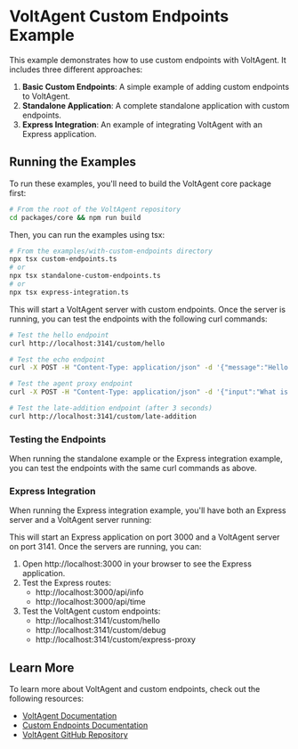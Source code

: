 # VoltAgent Custom Endpoints Example

This example demonstrates how to use custom endpoints with VoltAgent. It includes three different approaches:

1. **Basic Custom Endpoints**: A simple example of adding custom endpoints to VoltAgent.
2. **Standalone Application**: A complete standalone application with custom endpoints.
3. **Express Integration**: An example of integrating VoltAgent with an Express application.

## Running the Examples

To run these examples, you'll need to build the VoltAgent core package first:

```bash
# From the root of the VoltAgent repository
cd packages/core && npm run build
```

Then, you can run the examples using tsx:

```bash
# From the examples/with-custom-endpoints directory
npx tsx custom-endpoints.ts
# or
npx tsx standalone-custom-endpoints.ts
# or
npx tsx express-integration.ts
```

This will start a VoltAgent server with custom endpoints. Once the server is running, you can test the endpoints with the following curl commands:

```bash
# Test the hello endpoint
curl http://localhost:3141/custom/hello

# Test the echo endpoint
curl -X POST -H "Content-Type: application/json" -d '{"message":"Hello World"}' http://localhost:3141/custom/echo

# Test the agent proxy endpoint
curl -X POST -H "Content-Type: application/json" -d '{"input":"What is the weather?"}' http://localhost:3141/custom/agent-proxy

# Test the late-addition endpoint (after 3 seconds)
curl http://localhost:3141/custom/late-addition
```

### Testing the Endpoints

When running the standalone example or the Express integration example, you can test the endpoints with the same curl commands as above.

### Express Integration

When running the Express integration example, you'll have both an Express server and a VoltAgent server running:

This will start an Express application on port 3000 and a VoltAgent server on port 3141. Once the servers are running, you can:

1. Open http://localhost:3000 in your browser to see the Express application.
2. Test the Express routes:
   - http://localhost:3000/api/info
   - http://localhost:3000/api/time
3. Test the VoltAgent custom endpoints:
   - http://localhost:3141/custom/hello
   - http://localhost:3141/custom/debug
   - http://localhost:3141/custom/express-proxy

## Learn More

To learn more about VoltAgent and custom endpoints, check out the following resources:

- [VoltAgent Documentation](https://voltagent.dev/docs)
- [Custom Endpoints Documentation](https://voltagent.dev/docs/api/custom-endpoints)
- [VoltAgent GitHub Repository](https://github.com/VoltAgent/voltagent)
